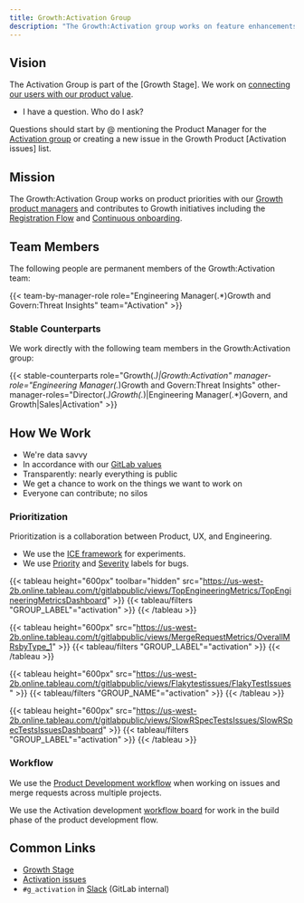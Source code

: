 ```yaml
---
title: Growth:Activation Group
description: "The Growth:Activation group works on feature enhancements and growth experiments across GitLab projects"
---
```


## Vision

The Activation Group is part of the [Growth Stage]. We work on [connecting our users with our product value](/handbook/marketing/growth/).

- I have a question. Who do I ask?

Questions should start by @ mentioning the Product Manager for the [Activation group](/handbook/product/categories/#activation-group)
or creating a new issue in the Growth Product [Activation issues] list.

## Mission

The Growth:Activation Group works on product priorities with our [Growth product managers](/handbook/marketing/growth/)
and contributes to Growth initiatives including the [Registration Flow](https://gitlab.com/groups/gitlab-org/-/epics/4745)
and [Continuous onboarding](https://gitlab.com/groups/gitlab-org/-/epics/4817).

## Team Members

The following people are permanent members of the Growth:Activation team:

{{< team-by-manager-role role="Engineering Manager(.*)Growth and Govern:Threat Insights" team="Activation" >}}

### Stable Counterparts

We work directly with the following team members in the Growth:Activation group:

{{< stable-counterparts role="Growth(.*)|Growth:Activation" manager-role="Engineering Manager(.*)Growth and Govern:Threat Insights" other-manager-roles="Director(.*)Growth(.*)|Engineering Manager(.*)Govern, and Growth|Sales|Activation" >}}

## How We Work

- We're data savvy
- In accordance with our [GitLab values](/handbook/values)
- Transparently: nearly everything is public
- We get a chance to work on the things we want to work on
- Everyone can contribute; no silos

### Prioritization

Prioritization is a collaboration between Product, UX, and Engineering.

- We use the [ICE framework](/handbook/marketing/growth/) for experiments.
- We use [Priority](https://docs.gitlab.com/ee/development/labels/index.html#priority-labels)
  and [Severity](https://docs.gitlab.com/ee/development/labels/index.html#severity-labels) labels for bugs.

{{< tableau height="600px" toolbar="hidden" src="https://us-west-2b.online.tableau.com/t/gitlabpublic/views/TopEngineeringMetrics/TopEngineeringMetricsDashboard" >}}
  {{< tableau/filters "GROUP_LABEL"="activation" >}}
{{< /tableau >}}

{{< tableau height="600px" src="https://us-west-2b.online.tableau.com/t/gitlabpublic/views/MergeRequestMetrics/OverallMRsbyType_1" >}}
  {{< tableau/filters "GROUP_LABEL"="activation" >}}
{{< /tableau >}}

{{< tableau height="600px" src="https://us-west-2b.online.tableau.com/t/gitlabpublic/views/Flakytestissues/FlakyTestIssues" >}}
  {{< tableau/filters "GROUP_NAME"="activation" >}}
{{< /tableau >}}

{{< tableau height="600px" src="https://us-west-2b.online.tableau.com/t/gitlabpublic/views/SlowRSpecTestsIssues/SlowRSpecTestsIssuesDashboard" >}}
  {{< tableau/filters "GROUP_LABEL"="activation" >}}
{{< /tableau >}}

### Workflow

We use the [Product Development workflow](/handbook/product-development/product-development-flow/) when working on issues and
merge requests across multiple projects.

We use the Activation development [workflow board](https://gitlab.com/groups/gitlab-org/-/boards/3558733?label_name%5B%5D=group%3A%3Aactivation) for work in the build phase of the product development flow.

## Common Links

- [Growth Stage](/handbook/engineering/development/growth/)
- [Activation issues](https://gitlab.com/gitlab-org/growth/product/-/issues?scope=all&utf8=%E2%9C%93&state=opened&label_name[]=group%3A%3Aactivation)
- `#g_activation` in [Slack](https://gitlab.slack.com/archives/g_activation) (GitLab internal)
